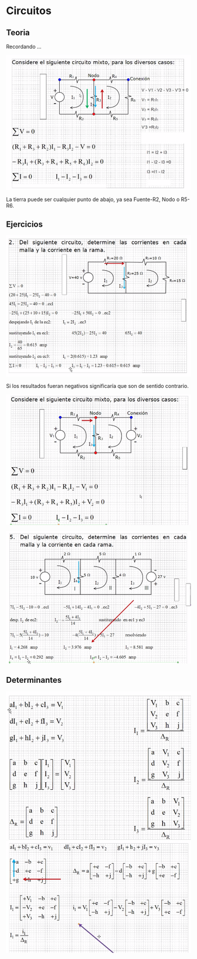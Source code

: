 # Circuitos

## Teoria

Recordando ...

![T1](./img/2022-02-21-08-50.png)

La tierra puede ser cualquier punto de abajo, ya sea Fuente-R2,
 Nodo o R5-R6.

## Ejercicios

![E1](./img/2022-02-21-09-13.png)

Si los resultados fueran negativos significaría que son de sentido
 contrario.

![E1](./img/2022-02-21-09-24.png)

![E1](./img/2022-02-21-09-35.png)

## Determinantes

![E1](./img/2022-02-21-09-44.png)
![E1](./img/2022-02-21-09-53.png)
